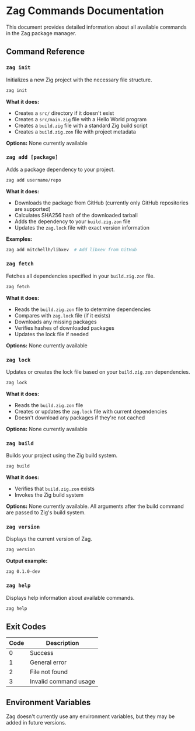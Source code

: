 # Zag Commands Documentation

This document provides detailed information about all available commands in the Zag package manager.

## Command Reference

### `zag init`

Initializes a new Zig project with the necessary file structure.

```bash
zag init
```

**What it does:**
- Creates a `src/` directory if it doesn't exist
- Creates a `src/main.zig` file with a Hello World program
- Creates a `build.zig` file with a standard Zig build script
- Creates a `build.zig.zon` file with project metadata

**Options:** None currently available

### `zag add [package]`

Adds a package dependency to your project.

```bash
zag add username/repo
```

**What it does:**
- Downloads the package from GitHub (currently only GitHub repositories are supported)
- Calculates SHA256 hash of the downloaded tarball
- Adds the dependency to your `build.zig.zon` file
- Updates the `zag.lock` file with exact version information

**Examples:**
```bash
zag add mitchellh/libxev  # Add libxev from GitHub
```

### `zag fetch`

Fetches all dependencies specified in your `build.zig.zon` file.

```bash
zag fetch
```

**What it does:**
- Reads the `build.zig.zon` file to determine dependencies
- Compares with `zag.lock` file (if it exists)
- Downloads any missing packages
- Verifies hashes of downloaded packages
- Updates the lock file if needed

**Options:** None currently available

### `zag lock`

Updates or creates the lock file based on your `build.zig.zon` dependencies.

```bash
zag lock
```

**What it does:**
- Reads the `build.zig.zon` file
- Creates or updates the `zag.lock` file with current dependencies
- Doesn't download any packages if they're not cached

**Options:** None currently available

### `zag build`

Builds your project using the Zig build system.

```bash
zag build
```

**What it does:**
- Verifies that `build.zig.zon` exists
- Invokes the Zig build system

**Options:** None currently available. All arguments after the build command are passed to Zig's build system.

### `zag version`

Displays the current version of Zag.

```bash
zag version
```

**Output example:**
```
zag 0.1.0-dev
```

### `zag help`

Displays help information about available commands.

```bash
zag help
```

## Exit Codes

| Code | Description           |
|------|-----------------------|
| 0    | Success               |
| 1    | General error         |
| 2    | File not found        |
| 3    | Invalid command usage |

## Environment Variables

Zag doesn't currently use any environment variables, but they may be added in future versions.